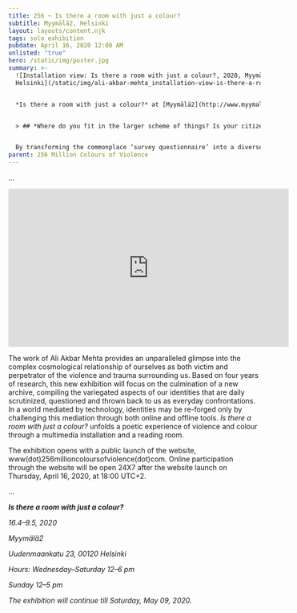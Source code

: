 ```yaml
---
title: 256 ~ Is there a room with just a colour?
subtitle: Myymälä2, Helsinki
layout: layouts/content.njk
tags: solo exhibition
pubdate: April 16, 2020 12:00 AM
unlisted: "true"
hero: /static/img/poster.jpg
summary: >-
  ![Installation view: Is there a room with just a colour?, 2020, Myymälä2,
  Helsinki](/static/img/ali-akbar-mehta_installation-view-is-there-a-room-with-just-a-colour-myymala2-helsinki-2020.jpg)


  *Is there a room with just a colour?* at [Myymälä2](http://www.myymala2.com), Helsinki is an exhibition by artist **Ali Akbar Mehta** inviting online and on-site audiences to participate and become co-creators of a living archive that represents colours of violence.


  > ## *Where do you fit in the larger scheme of things? Is your citizenship made doubtful? Is your right to live questioned? Does the question, ‘Where are you from?’, seem like a violent intrusion normalized through repetition?*


  By transforming the commonplace ‘survey questionnaire’ into a diverse communication interface, the project subverts the problematic usage of questionnaires as bureaucratic tools for data collection. With particular emphasis on questions of gender, sexuality, class, and citizenship, it reveals the presence of violence – in routine everyday questions, and in everyday life. Through 50 questions gathered from various bureaucratic forms, the project facilitates an ‘encounter of equals’ and serves as a witness, a therapist, and a mirror, creating a new vocabulary of colour in the context of violence.
parent: 256 Million Colours of Violence
---
```

...

<iframe width="560" height="315" src="https://www.youtube.com/embed/qI9Ze28nAtQ" frameborder="0" allow="accelerometer; autoplay; encrypted-media; gyroscope; picture-in-picture" allowfullscreen></iframe>



The work of Ali Akbar Mehta provides an unparalleled glimpse into the complex cosmological relationship of ourselves as both victim and perpetrator of the violence and trauma surrounding us. Based on four years of research, this new exhibition will focus on the culmination of a new archive, compiling the variegated aspects of our identities that are daily scrutinized, questioned and thrown back to us as everyday confrontations. In a world mediated by technology, identities may be re-forged only by challenging this mediation through both online and offline tools. *Is there a room with just a colour?* unfolds a poetic experience of violence and colour through a multimedia installation and a reading room.

The exhibition opens with a public launch of the website, www(dot)256millioncoloursofviolence(dot)com. Online participation through the website will be open 24X7 after the website launch on Thursday, April 16, 2020, at 18:00 UTC+2.

...

***Is there a room with just a colour?***

*16.4–9.5, 2020*

*Myymälä2*

*Uudenmaankatu 23, 00120 Helsinki*

*Hours: Wednesday–Saturday 12–6 pm*

*Sunday 12–5 pm*

*The exhibition will continue till Saturday, May 09, 2020.*
